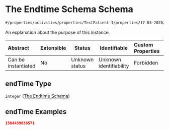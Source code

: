 # The Endtime Schema Schema

```txt
#/properties/activities/properties/TestPatient-1/properties/17-03-2020/items/properties/endTime#/properties/activities/properties/TestPatient-1/properties/17-03-2020/items/properties/endTime
```

An explanation about the purpose of this instance.


| Abstract            | Extensible | Status         | Identifiable            | Custom Properties | Additional Properties | Access Restrictions | Defined In                                                                        |
| :------------------ | ---------- | -------------- | ----------------------- | :---------------- | --------------------- | ------------------- | --------------------------------------------------------------------------------- |
| Can be instantiated | No         | Unknown status | Unknown identifiability | Forbidden         | Allowed               | none                | [firebase_final.schema.json\*](firebase_final.schema.json "open original schema") |

## endTime Type

`integer` ([The Endtime Schema](firebase_final-properties-the-activities-schema-properties-the-patient-activity-schema-properties-the-17-03-2020-schema-the-items-schema-properties-the-endtime-schema.md))

## endTime Examples

```json
1584439836571
```
